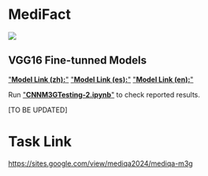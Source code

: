 # MediFact

<div>
    <img src="https://readme-typing-svg.demolab.com/?pause=1&size=50&color=f75c7e&center=True&width=1200&height=120&vCenter=True&lines=MediFact-MediQA-M3G2024,;Click+the+⭐+Star+please .;Any+questions+can+be+asked+in+Issue." />
</div>

## VGG16 Fine-tunned Models

 ["**Model Link (zh):**"](https://drive.google.com/file/d/1nA4Kokjtx323uMChLIl_S-Qx9AM126z5/view?usp=drive_link)
 ["**Model Link (es):**"](https://drive.google.com/file/d/1NnOUZDZVvpGDUzjJI0CDYnLQMTHX7wUi/view?usp=drive_link)
 ["**Model Link (en):**"](https://drive.google.com/file/d/1V227aHPuaf3jt9cxVURXKARzZRhJjT8k/view?usp=drive_link)

Run ["**CNNM3GTesting-2.ipynb**"](./CNNM3GTesting-2.ipynb) to check reported results.

[TO BE UPDATED]
# Task Link
https://sites.google.com/view/mediqa2024/mediqa-m3g

